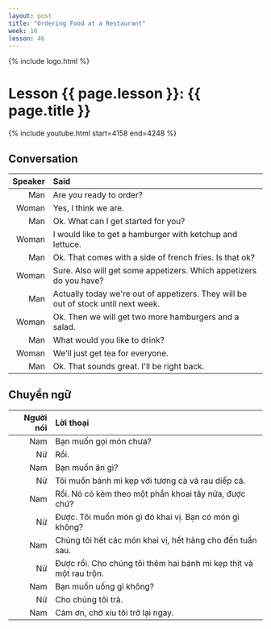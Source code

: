```yaml
---
layout: post
title: "Ordering Food at a Restaurant"
week: 10
lesson: 46
---
```


{% include logo.html %}

# Lesson {{ page.lesson }}: {{ page.title }}

{% include youtube.html start=4158 end=4248 %}

## Conversation

Speaker | Said
---: | :---
Man | Are you ready to order?
Woman | Yes, I think we are.
Man | Ok. What can I get started for you?
Woman | I would like to get a hamburger with ketchup and lettuce.
Man | Ok. That comes with a side of french fries. Is that ok?
Woman | Sure. Also will get some appetizers. Which appetizers do you have?
Man | Actually today we're out of appetizers. They will be out of stock until next week.
Woman | Ok. Then we will get two more hamburgers and a salad.
Man | What would you like to drink?
Woman | We'll just get tea for everyone.
Man | Ok. That sounds great. I'll be right back.

## Chuyển ngữ

Người nói | Lời thoại
---: | :---
Nam | Bạn muốn gọi món chưa?
Nữ | Rồi.
Nam | Bạn muốn ăn gì?
Nữ | Tôi muốn bánh mì kẹp với tương cà và rau diếp cá.
Nam | Rồi. Nó có kèm theo một phần khoai tây nữa, được chứ?
Nữ | Được. Tôi muốn món gì đó khai vị. Bạn có món gì không?
Nam | Chúng tôi hết các món khai vị, hết hàng cho đến tuần sau.
Nữ | Được rồi. Cho chúng tôi thêm hai bánh mì kẹp thịt và một rau trộn.
Nam | Bạn muốn uống gì không?
Nữ | Cho chúng tôi trà.
Nam | Cảm ơn, chờ xíu tôi trở lại ngay.
